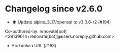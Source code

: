# Changelog since v2.6.0
- ⬆️ Update alpine_3_17/openssl to v3.0.8-r2 (#194)

Co-authored-by: renovate[bot] <29139614+renovate[bot]@users.noreply.github.com> 
- Fix broken URL (#193) 
